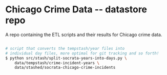 # Chicago Crime Data -- datastore repo

A repo containing the ETL scripts and their results for Chicago crime data.



```sh

# script that converts the tempstash/year files into
# individual day files, more optimal for git tracking and so forth!
$ python src/stash/split-socrata-years-into-days.py \
    data/tempstash/crime-incident-years \
    data/stashed/socrata-chicago-crime-incidents
```
